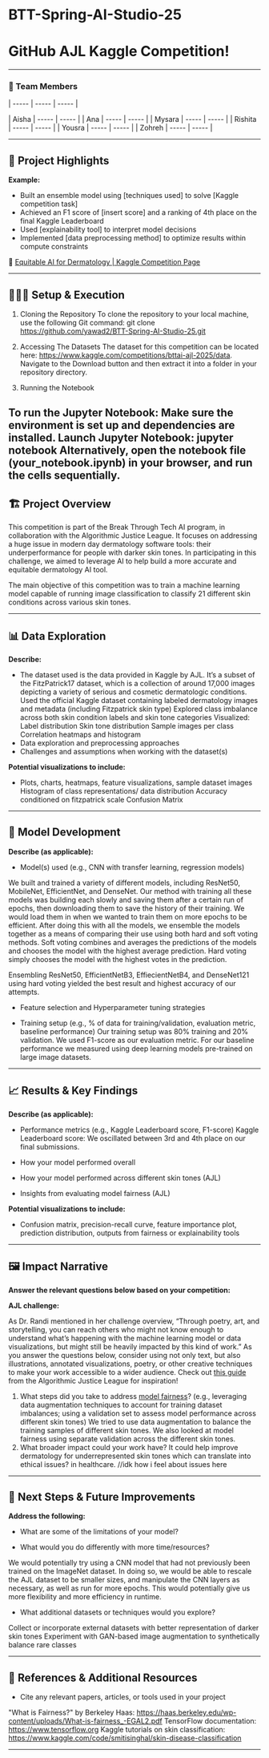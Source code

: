 # BTT-Spring-AI-Studio-25
# GitHub AJL Kaggle Competition!
---

### **👥 Team Members**
|  -----  | ----- | ----- |


| Aisha | ----- | ----- |
| Ana | ----- | ----- |
| Mysara | ----- | ----- |
| Rishita | ----- | ----- |
| Yousra | ----- | ----- |
| Zohreh | ----- | ----- |


---

## **🎯 Project Highlights**

**Example:**

* Built an ensemble model using \[techniques used\] to solve \[Kaggle competition task\]
* Achieved an F1 score of \[insert score\] and a ranking of 4th place on the final Kaggle Leaderboard
* Used \[explainability tool\] to interpret model decisions
* Implemented \[data preprocessing method\] to optimize results within compute constraints

🔗 [Equitable AI for Dermatology | Kaggle Competition Page](https://www.kaggle.com/competitions/bttai-ajl-2025/overview)

---

## **👩🏽‍💻 Setup & Execution**

1. Cloning the Repository
To clone the repository to your local machine, use the following Git command:
git clone https://github.com/yawad2/BTT-Spring-AI-Studio-25.git 


2. Accessing The Datasets
The dataset for this competition can be located here: https://www.kaggle.com/competitions/bttai-ajl-2025/data. Navigate to the Download button and then extract it into a folder in your repository directory.

3. Running the Notebook

To run the Jupyter Notebook:
Make sure the environment is set up and dependencies are installed.
Launch Jupyter Notebook:
jupyter notebook
Alternatively, open the notebook file (your_notebook.ipynb) in your browser, and run the cells sequentially.
---

## **🏗️ Project Overview**

This competition is part of the Break Through Tech AI program, in collaboration with the Algorithmic Justice League. It focuses on addressing a huge issue in modern day dermatology software tools: their underperformance for people with darker skin tones. In participating in this challenge, we aimed to leverage AI to help build a more accurate and equitable dermatology AI tool. 

The main objective of this competition was to train a machine learning model capable of running image classification to classify 21 different skin conditions across various skin tones. 

---

## **📊 Data Exploration**

**Describe:**

* The dataset used is the data provided in Kaggle by AJL. It’s a subset of the FitzPatrick17 dataset, which is a collection of around 17,000 images depicting a variety of serious and cosmetic dermatologic conditions. 
Used the official Kaggle dataset containing labeled dermatology images and metadata (including Fitzpatrick skin type)
Explored class imbalance across both skin condition labels and skin tone categories
Visualized:
Label distribution
Skin tone distribution
Sample images per class
Correlation heatmaps and histogram
* Data exploration and preprocessing approaches
* Challenges and assumptions when working with the dataset(s)



**Potential visualizations to include:**

* Plots, charts, heatmaps, feature visualizations, sample dataset images
Histogram of class representations/ data distribution
Accuracy conditioned on fitzpatrick scale
Confusion Matrix

---

## **🧠 Model Development**

**Describe (as applicable):**

* Model(s) used (e.g., CNN with transfer learning, regression models)

We built and trained a variety of different models, including ResNet50, MobileNet, EfficientNet, and DenseNet. Our method with training all these models was building each slowly and saving them after a certain run of epochs, then downloading them to save the history of their training. We would load them in when we wanted to train them on more epochs to be efficient.  After doing this with all the models, we ensemble the models together as a means of comparing their use using both hard and soft voting methods. Soft voting combines and averages the predictions of the models and chooses the model with the highest average prediction. Hard voting simply chooses the model with the highest votes in the prediction. 

Ensembling ResNet50, EfficientNetB3, EffiecientNetB4, and DenseNet121 using hard voting yielded the best result and highest accuracy of our attempts. 

* Feature selection and Hyperparameter tuning strategies

* Training setup (e.g., % of data for training/validation, evaluation metric, baseline performance)
Our training setup was 80% training and 20% validation. We used F1-score as our evaluation metric. For our baseline performance we measured using deep learning models pre-trained on large image datasets.

---

## **📈 Results & Key Findings**

**Describe (as applicable):**

* Performance metrics (e.g., Kaggle Leaderboard score, F1-score)
Kaggle Leaderboard score: We oscillated between 3rd and 4th place on our final submissions.

* How your model performed overall
* How your model performed across different skin tones (AJL)
* Insights from evaluating model fairness (AJL)

**Potential visualizations to include:**

* Confusion matrix, precision-recall curve, feature importance plot, prediction distribution, outputs from fairness or explainability tools

---

## **🖼️ Impact Narrative**

**Answer the relevant questions below based on your competition:**

**AJL challenge:**

As Dr. Randi mentioned in her challenge overview, “Through poetry, art, and storytelling, you can reach others who might not know enough to understand what’s happening with the machine learning model or data visualizations, but might still be heavily impacted by this kind of work.”
As you answer the questions below, consider using not only text, but also illustrations, annotated visualizations, poetry, or other creative techniques to make your work accessible to a wider audience.
Check out [this guide](https://drive.google.com/file/d/1kYKaVNR\_l7Abx2kebs3AdDi6TlPviC3q/view) from the Algorithmic Justice League for inspiration!

1. What steps did you take to address [model fairness](https://haas.berkeley.edu/wp-content/uploads/What-is-fairness_-EGAL2.pdf)? (e.g., leveraging data augmentation techniques to account for training dataset imbalances; using a validation set to assess model performance across different skin tones)
We tried to use data augmentation to balance the training samples of different skin tones. We also looked at model fairness using separate validation across the different skin tones.
2. What broader impact could your work have?
It could help improve dermatology for underrepresented skin tones which can translate into ethical issues? in healthcare.
//idk how i feel about issues here

---

## **🚀 Next Steps & Future Improvements**

**Address the following:**

* What are some of the limitations of your model?


* What would you do differently with more time/resources?

We would potentially try using a CNN model that had not previously been trained on the ImageNet dataset. In doing so, we would be able to rescale the AJL dataset to be smaller sizes, and manipulate the CNN layers as necessary, as well as run for more epochs. This would potentially give us more flexibility and more efficiency in runtime. 

* What additional datasets or techniques would you explore?


Collect or incorporate external datasets with better representation of darker skin tones
Experiment with GAN-based image augmentation to synthetically balance rare classes

---

## **📄 References & Additional Resources**

* Cite any relevant papers, articles, or tools used in your project



"What is Fairness?" by Berkeley Haas: https://haas.berkeley.edu/wp-content/uploads/What-is-fairness_-EGAL2.pdf
TensorFlow documentation: https://www.tensorflow.org
Kaggle tutorials on skin classification: https://www.kaggle.com/code/smitisinghal/skin-disease-classification

---

